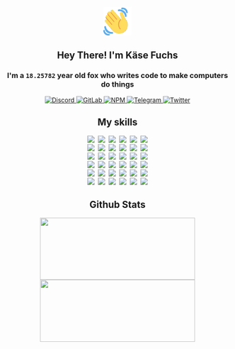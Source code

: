 <div><p align=center><img src=./resources/images/wave.gif width=64px height=64px></p><h2 align=center>Hey There! I'm Käse Fuchs</h2><h3 align=center>I'm a <code>18.25782</code> year old fox who writes code to make computers do things</h3><p align=center><a href=https://discord.com/users/507526681125322772><img alt=Discord src="https://img.shields.io/badge/Discord-5865F2?logo=discord&logoColor=white&style=flat-square#4e0d8f272c8ff749d0a98fb7c0f25259"> </a><a href=https://gitlab.com/kasefuchs><img alt=GitLab src="https://img.shields.io/badge/GitLab-330F63?logo=gitlab&logoColor=white&style=flat-square#4e0d8f272c8ff749d0a98fb7c0f25259"> </a><a href=https://npmjs.com/~kasefuchs><img alt=NPM src="https://img.shields.io/badge/NPM-CB3837?logo=npm&logoColor=white&style=flat-square#4e0d8f272c8ff749d0a98fb7c0f25259"> </a><a href=https://t.me/kasefuchs><img alt=Telegram src="https://img.shields.io/badge/Telegram-2CA5E0?logo=telegram&logoColor=white&style=flat-square#4e0d8f272c8ff749d0a98fb7c0f25259"> </a><a href=https://twitter.com/kasefuchs><img alt=Twitter src="https://img.shields.io/badge/Twitter-1DA1F2?logo=twitter&logoColor=white&style=flat-square#4e0d8f272c8ff749d0a98fb7c0f25259"></a></p><h2 align=center>My skills</h2><p align=center><a href=https://aws.amazon.com/ ><picture><source srcset="https://skillicons.dev/icons?i=aws&theme=dark#4e0d8f272c8ff749d0a98fb7c0f25259" media="(prefers-color-scheme: dark)"><source srcset="https://skillicons.dev/icons?i=aws&theme=light#4e0d8f272c8ff749d0a98fb7c0f25259" media="(prefers-color-scheme: light), (prefers-color-scheme: no-preference)"><img src="https://skillicons.dev/icons?i=aws&theme=light#4e0d8f272c8ff749d0a98fb7c0f25259"></picture></a>&nbsp;&nbsp;<a href=https://en.wikipedia.org/wiki/Bash_(Unix_shell)><picture><source srcset="https://skillicons.dev/icons?i=bash&theme=dark#4e0d8f272c8ff749d0a98fb7c0f25259" media="(prefers-color-scheme: dark)"><source srcset="https://skillicons.dev/icons?i=bash&theme=light#4e0d8f272c8ff749d0a98fb7c0f25259" media="(prefers-color-scheme: light), (prefers-color-scheme: no-preference)"><img src="https://skillicons.dev/icons?i=bash&theme=light#4e0d8f272c8ff749d0a98fb7c0f25259"></picture></a>&nbsp;&nbsp;<a href=https://discord.com/developers/docs><picture><source srcset="https://skillicons.dev/icons?i=bots&theme=dark#4e0d8f272c8ff749d0a98fb7c0f25259" media="(prefers-color-scheme: dark)"><source srcset="https://skillicons.dev/icons?i=bots&theme=light#4e0d8f272c8ff749d0a98fb7c0f25259" media="(prefers-color-scheme: light), (prefers-color-scheme: no-preference)"><img src="https://skillicons.dev/icons?i=bots&theme=light#4e0d8f272c8ff749d0a98fb7c0f25259"></picture></a>&nbsp;&nbsp;<a href=https://www.cloudflare.com/ ><picture><source srcset="https://skillicons.dev/icons?i=cloudflare&theme=dark#4e0d8f272c8ff749d0a98fb7c0f25259" media="(prefers-color-scheme: dark)"><source srcset="https://skillicons.dev/icons?i=cloudflare&theme=light#4e0d8f272c8ff749d0a98fb7c0f25259" media="(prefers-color-scheme: light), (prefers-color-scheme: no-preference)"><img src="https://skillicons.dev/icons?i=cloudflare&theme=light#4e0d8f272c8ff749d0a98fb7c0f25259"></picture></a>&nbsp;&nbsp;<a href=https://en.wikipedia.org/wiki/CSS><picture><source srcset="https://skillicons.dev/icons?i=css&theme=dark#4e0d8f272c8ff749d0a98fb7c0f25259" media="(prefers-color-scheme: dark)"><source srcset="https://skillicons.dev/icons?i=css&theme=light#4e0d8f272c8ff749d0a98fb7c0f25259" media="(prefers-color-scheme: light), (prefers-color-scheme: no-preference)"><img src="https://skillicons.dev/icons?i=css&theme=light#4e0d8f272c8ff749d0a98fb7c0f25259"></picture></a>&nbsp;&nbsp;<a href=https://www.docker.com/ ><picture><source srcset="https://skillicons.dev/icons?i=docker&theme=dark#4e0d8f272c8ff749d0a98fb7c0f25259" media="(prefers-color-scheme: dark)"><source srcset="https://skillicons.dev/icons?i=docker&theme=light#4e0d8f272c8ff749d0a98fb7c0f25259" media="(prefers-color-scheme: light), (prefers-color-scheme: no-preference)"><img src="https://skillicons.dev/icons?i=docker&theme=light#4e0d8f272c8ff749d0a98fb7c0f25259"></picture></a><br><a href=https://www.electronjs.org/ ><picture><source srcset="https://skillicons.dev/icons?i=electron&theme=dark#4e0d8f272c8ff749d0a98fb7c0f25259" media="(prefers-color-scheme: dark)"><source srcset="https://skillicons.dev/icons?i=electron&theme=light#4e0d8f272c8ff749d0a98fb7c0f25259" media="(prefers-color-scheme: light), (prefers-color-scheme: no-preference)"><img src="https://skillicons.dev/icons?i=electron&theme=light#4e0d8f272c8ff749d0a98fb7c0f25259"></picture></a>&nbsp;&nbsp;<a href=https://expressjs.com/ ><picture><source srcset="https://skillicons.dev/icons?i=express&theme=dark#4e0d8f272c8ff749d0a98fb7c0f25259" media="(prefers-color-scheme: dark)"><source srcset="https://skillicons.dev/icons?i=express&theme=light#4e0d8f272c8ff749d0a98fb7c0f25259" media="(prefers-color-scheme: light), (prefers-color-scheme: no-preference)"><img src="https://skillicons.dev/icons?i=express&theme=light#4e0d8f272c8ff749d0a98fb7c0f25259"></picture></a>&nbsp;&nbsp;<a href=https://www.figma.com/ ><picture><source srcset="https://skillicons.dev/icons?i=figma&theme=dark#4e0d8f272c8ff749d0a98fb7c0f25259" media="(prefers-color-scheme: dark)"><source srcset="https://skillicons.dev/icons?i=figma&theme=light#4e0d8f272c8ff749d0a98fb7c0f25259" media="(prefers-color-scheme: light), (prefers-color-scheme: no-preference)"><img src="https://skillicons.dev/icons?i=figma&theme=light#4e0d8f272c8ff749d0a98fb7c0f25259"></picture></a>&nbsp;&nbsp;<a href=https://firebase.google.com/ ><picture><source srcset="https://skillicons.dev/icons?i=firebase&theme=dark#4e0d8f272c8ff749d0a98fb7c0f25259" media="(prefers-color-scheme: dark)"><source srcset="https://skillicons.dev/icons?i=firebase&theme=light#4e0d8f272c8ff749d0a98fb7c0f25259" media="(prefers-color-scheme: light), (prefers-color-scheme: no-preference)"><img src="https://skillicons.dev/icons?i=firebase&theme=light#4e0d8f272c8ff749d0a98fb7c0f25259"></picture></a>&nbsp;&nbsp;<a href=https://flask.palletsprojects.com/ ><picture><source srcset="https://skillicons.dev/icons?i=flask&theme=dark#4e0d8f272c8ff749d0a98fb7c0f25259" media="(prefers-color-scheme: dark)"><source srcset="https://skillicons.dev/icons?i=flask&theme=light#4e0d8f272c8ff749d0a98fb7c0f25259" media="(prefers-color-scheme: light), (prefers-color-scheme: no-preference)"><img src="https://skillicons.dev/icons?i=flask&theme=light#4e0d8f272c8ff749d0a98fb7c0f25259"></picture></a>&nbsp;&nbsp;<a href=https://cloud.google.com/ ><picture><source srcset="https://skillicons.dev/icons?i=gcp&theme=dark#4e0d8f272c8ff749d0a98fb7c0f25259" media="(prefers-color-scheme: dark)"><source srcset="https://skillicons.dev/icons?i=gcp&theme=light#4e0d8f272c8ff749d0a98fb7c0f25259" media="(prefers-color-scheme: light), (prefers-color-scheme: no-preference)"><img src="https://skillicons.dev/icons?i=gcp&theme=light#4e0d8f272c8ff749d0a98fb7c0f25259"></picture></a><br><a href=https://git-scm.com/ ><picture><source srcset="https://skillicons.dev/icons?i=git&theme=dark#4e0d8f272c8ff749d0a98fb7c0f25259" media="(prefers-color-scheme: dark)"><source srcset="https://skillicons.dev/icons?i=git&theme=light#4e0d8f272c8ff749d0a98fb7c0f25259" media="(prefers-color-scheme: light), (prefers-color-scheme: no-preference)"><img src="https://skillicons.dev/icons?i=git&theme=light#4e0d8f272c8ff749d0a98fb7c0f25259"></picture></a>&nbsp;&nbsp;<a href=https://github.com/ ><picture><source srcset="https://skillicons.dev/icons?i=github&theme=dark#4e0d8f272c8ff749d0a98fb7c0f25259" media="(prefers-color-scheme: dark)"><source srcset="https://skillicons.dev/icons?i=github&theme=light#4e0d8f272c8ff749d0a98fb7c0f25259" media="(prefers-color-scheme: light), (prefers-color-scheme: no-preference)"><img src="https://skillicons.dev/icons?i=github&theme=light#4e0d8f272c8ff749d0a98fb7c0f25259"></picture></a>&nbsp;&nbsp;<a href=https://gitlab.com/ ><picture><source srcset="https://skillicons.dev/icons?i=gitlab&theme=dark#4e0d8f272c8ff749d0a98fb7c0f25259" media="(prefers-color-scheme: dark)"><source srcset="https://skillicons.dev/icons?i=gitlab&theme=light#4e0d8f272c8ff749d0a98fb7c0f25259" media="(prefers-color-scheme: light), (prefers-color-scheme: no-preference)"><img src="https://skillicons.dev/icons?i=gitlab&theme=light#4e0d8f272c8ff749d0a98fb7c0f25259"></picture></a>&nbsp;&nbsp;<a href=https://www.heroku.com/ ><picture><source srcset="https://skillicons.dev/icons?i=heroku&theme=dark#4e0d8f272c8ff749d0a98fb7c0f25259" media="(prefers-color-scheme: dark)"><source srcset="https://skillicons.dev/icons?i=heroku&theme=light#4e0d8f272c8ff749d0a98fb7c0f25259" media="(prefers-color-scheme: light), (prefers-color-scheme: no-preference)"><img src="https://skillicons.dev/icons?i=heroku&theme=light#4e0d8f272c8ff749d0a98fb7c0f25259"></picture></a>&nbsp;&nbsp;<a href=https://en.wikipedia.org/wiki/HTML><picture><source srcset="https://skillicons.dev/icons?i=html&theme=dark#4e0d8f272c8ff749d0a98fb7c0f25259" media="(prefers-color-scheme: dark)"><source srcset="https://skillicons.dev/icons?i=html&theme=light#4e0d8f272c8ff749d0a98fb7c0f25259" media="(prefers-color-scheme: light), (prefers-color-scheme: no-preference)"><img src="https://skillicons.dev/icons?i=html&theme=light#4e0d8f272c8ff749d0a98fb7c0f25259"></picture></a>&nbsp;&nbsp;<a href=https://en.wikipedia.org/wiki/JavaScript><picture><source srcset="https://skillicons.dev/icons?i=js&theme=dark#4e0d8f272c8ff749d0a98fb7c0f25259" media="(prefers-color-scheme: dark)"><source srcset="https://skillicons.dev/icons?i=js&theme=light#4e0d8f272c8ff749d0a98fb7c0f25259" media="(prefers-color-scheme: light), (prefers-color-scheme: no-preference)"><img src="https://skillicons.dev/icons?i=js&theme=light#4e0d8f272c8ff749d0a98fb7c0f25259"></picture></a><br><a href=https://en.wikipedia.org/wiki/Linux><picture><source srcset="https://skillicons.dev/icons?i=linux&theme=dark#4e0d8f272c8ff749d0a98fb7c0f25259" media="(prefers-color-scheme: dark)"><source srcset="https://skillicons.dev/icons?i=linux&theme=light#4e0d8f272c8ff749d0a98fb7c0f25259" media="(prefers-color-scheme: light), (prefers-color-scheme: no-preference)"><img src="https://skillicons.dev/icons?i=linux&theme=light#4e0d8f272c8ff749d0a98fb7c0f25259"></picture></a>&nbsp;&nbsp;<a href=https://mui.com/ ><picture><source srcset="https://skillicons.dev/icons?i=materialui&theme=dark#4e0d8f272c8ff749d0a98fb7c0f25259" media="(prefers-color-scheme: dark)"><source srcset="https://skillicons.dev/icons?i=materialui&theme=light#4e0d8f272c8ff749d0a98fb7c0f25259" media="(prefers-color-scheme: light), (prefers-color-scheme: no-preference)"><img src="https://skillicons.dev/icons?i=materialui&theme=light#4e0d8f272c8ff749d0a98fb7c0f25259"></picture></a>&nbsp;&nbsp;<a href=https://en.wikipedia.org/wiki/Markdown><picture><source srcset="https://skillicons.dev/icons?i=md&theme=dark#4e0d8f272c8ff749d0a98fb7c0f25259" media="(prefers-color-scheme: dark)"><source srcset="https://skillicons.dev/icons?i=md&theme=light#4e0d8f272c8ff749d0a98fb7c0f25259" media="(prefers-color-scheme: light), (prefers-color-scheme: no-preference)"><img src="https://skillicons.dev/icons?i=md&theme=light#4e0d8f272c8ff749d0a98fb7c0f25259"></picture></a>&nbsp;&nbsp;<a href=https://www.mongodb.com/ ><picture><source srcset="https://skillicons.dev/icons?i=mongodb&theme=dark#4e0d8f272c8ff749d0a98fb7c0f25259" media="(prefers-color-scheme: dark)"><source srcset="https://skillicons.dev/icons?i=mongodb&theme=light#4e0d8f272c8ff749d0a98fb7c0f25259" media="(prefers-color-scheme: light), (prefers-color-scheme: no-preference)"><img src="https://skillicons.dev/icons?i=mongodb&theme=light#4e0d8f272c8ff749d0a98fb7c0f25259"></picture></a>&nbsp;&nbsp;<a href=https://www.mysql.com/ ><picture><source srcset="https://skillicons.dev/icons?i=mysql&theme=dark#4e0d8f272c8ff749d0a98fb7c0f25259" media="(prefers-color-scheme: dark)"><source srcset="https://skillicons.dev/icons?i=mysql&theme=light#4e0d8f272c8ff749d0a98fb7c0f25259" media="(prefers-color-scheme: light), (prefers-color-scheme: no-preference)"><img src="https://skillicons.dev/icons?i=mysql&theme=light#4e0d8f272c8ff749d0a98fb7c0f25259"></picture></a>&nbsp;&nbsp;<a href=https://nextjs.org/ ><picture><source srcset="https://skillicons.dev/icons?i=nextjs&theme=dark#4e0d8f272c8ff749d0a98fb7c0f25259" media="(prefers-color-scheme: dark)"><source srcset="https://skillicons.dev/icons?i=nextjs&theme=light#4e0d8f272c8ff749d0a98fb7c0f25259" media="(prefers-color-scheme: light), (prefers-color-scheme: no-preference)"><img src="https://skillicons.dev/icons?i=nextjs&theme=light#4e0d8f272c8ff749d0a98fb7c0f25259"></picture></a><br><a href=https://nodejs.org/en/ ><picture><source srcset="https://skillicons.dev/icons?i=nodejs&theme=dark#4e0d8f272c8ff749d0a98fb7c0f25259" media="(prefers-color-scheme: dark)"><source srcset="https://skillicons.dev/icons?i=nodejs&theme=light#4e0d8f272c8ff749d0a98fb7c0f25259" media="(prefers-color-scheme: light), (prefers-color-scheme: no-preference)"><img src="https://skillicons.dev/icons?i=nodejs&theme=light#4e0d8f272c8ff749d0a98fb7c0f25259"></picture></a>&nbsp;&nbsp;<a href=https://www.postgresql.org/ ><picture><source srcset="https://skillicons.dev/icons?i=postgres&theme=dark#4e0d8f272c8ff749d0a98fb7c0f25259" media="(prefers-color-scheme: dark)"><source srcset="https://skillicons.dev/icons?i=postgres&theme=light#4e0d8f272c8ff749d0a98fb7c0f25259" media="(prefers-color-scheme: light), (prefers-color-scheme: no-preference)"><img src="https://skillicons.dev/icons?i=postgres&theme=light#4e0d8f272c8ff749d0a98fb7c0f25259"></picture></a>&nbsp;&nbsp;<a href=https://learn.microsoft.com/en-us/powershell/ ><picture><source srcset="https://skillicons.dev/icons?i=powershell&theme=dark#4e0d8f272c8ff749d0a98fb7c0f25259" media="(prefers-color-scheme: dark)"><source srcset="https://skillicons.dev/icons?i=powershell&theme=light#4e0d8f272c8ff749d0a98fb7c0f25259" media="(prefers-color-scheme: light), (prefers-color-scheme: no-preference)"><img src="https://skillicons.dev/icons?i=powershell&theme=light#4e0d8f272c8ff749d0a98fb7c0f25259"></picture></a>&nbsp;&nbsp;<a href=https://www.python.org/ ><picture><source srcset="https://skillicons.dev/icons?i=py&theme=dark#4e0d8f272c8ff749d0a98fb7c0f25259" media="(prefers-color-scheme: dark)"><source srcset="https://skillicons.dev/icons?i=py&theme=light#4e0d8f272c8ff749d0a98fb7c0f25259" media="(prefers-color-scheme: light), (prefers-color-scheme: no-preference)"><img src="https://skillicons.dev/icons?i=py&theme=light#4e0d8f272c8ff749d0a98fb7c0f25259"></picture></a>&nbsp;&nbsp;<a href=https://www.raspberrypi.org/ ><picture><source srcset="https://skillicons.dev/icons?i=raspberrypi&theme=dark#4e0d8f272c8ff749d0a98fb7c0f25259" media="(prefers-color-scheme: dark)"><source srcset="https://skillicons.dev/icons?i=raspberrypi&theme=light#4e0d8f272c8ff749d0a98fb7c0f25259" media="(prefers-color-scheme: light), (prefers-color-scheme: no-preference)"><img src="https://skillicons.dev/icons?i=raspberrypi&theme=light#4e0d8f272c8ff749d0a98fb7c0f25259"></picture></a>&nbsp;&nbsp;<a href=https://reactjs.org/ ><picture><source srcset="https://skillicons.dev/icons?i=react&theme=dark#4e0d8f272c8ff749d0a98fb7c0f25259" media="(prefers-color-scheme: dark)"><source srcset="https://skillicons.dev/icons?i=react&theme=light#4e0d8f272c8ff749d0a98fb7c0f25259" media="(prefers-color-scheme: light), (prefers-color-scheme: no-preference)"><img src="https://skillicons.dev/icons?i=react&theme=light#4e0d8f272c8ff749d0a98fb7c0f25259"></picture></a><br><a href=https://redux.js.org/ ><picture><source srcset="https://skillicons.dev/icons?i=redux&theme=dark#4e0d8f272c8ff749d0a98fb7c0f25259" media="(prefers-color-scheme: dark)"><source srcset="https://skillicons.dev/icons?i=redux&theme=light#4e0d8f272c8ff749d0a98fb7c0f25259" media="(prefers-color-scheme: light), (prefers-color-scheme: no-preference)"><img src="https://skillicons.dev/icons?i=redux&theme=light#4e0d8f272c8ff749d0a98fb7c0f25259"></picture></a>&nbsp;&nbsp;<a href=https://en.wikipedia.org/wiki/Regular_expression><picture><source srcset="https://skillicons.dev/icons?i=regex&theme=dark#4e0d8f272c8ff749d0a98fb7c0f25259" media="(prefers-color-scheme: dark)"><source srcset="https://skillicons.dev/icons?i=regex&theme=light#4e0d8f272c8ff749d0a98fb7c0f25259" media="(prefers-color-scheme: light), (prefers-color-scheme: no-preference)"><img src="https://skillicons.dev/icons?i=regex&theme=light#4e0d8f272c8ff749d0a98fb7c0f25259"></picture></a>&nbsp;&nbsp;<a href=https://en.wikipedia.org/wiki/Sass_(stylesheet_language)><picture><source srcset="https://skillicons.dev/icons?i=sass&theme=dark#4e0d8f272c8ff749d0a98fb7c0f25259" media="(prefers-color-scheme: dark)"><source srcset="https://skillicons.dev/icons?i=sass&theme=light#4e0d8f272c8ff749d0a98fb7c0f25259" media="(prefers-color-scheme: light), (prefers-color-scheme: no-preference)"><img src="https://skillicons.dev/icons?i=sass&theme=light#4e0d8f272c8ff749d0a98fb7c0f25259"></picture></a>&nbsp;&nbsp;<a href=https://www.typescriptlang.org/ ><picture><source srcset="https://skillicons.dev/icons?i=ts&theme=dark#4e0d8f272c8ff749d0a98fb7c0f25259" media="(prefers-color-scheme: dark)"><source srcset="https://skillicons.dev/icons?i=ts&theme=light#4e0d8f272c8ff749d0a98fb7c0f25259" media="(prefers-color-scheme: light), (prefers-color-scheme: no-preference)"><img src="https://skillicons.dev/icons?i=ts&theme=light#4e0d8f272c8ff749d0a98fb7c0f25259"></picture></a>&nbsp;&nbsp;<a href=https://unity.com/ ><picture><source srcset="https://skillicons.dev/icons?i=unity&theme=dark#4e0d8f272c8ff749d0a98fb7c0f25259" media="(prefers-color-scheme: dark)"><source srcset="https://skillicons.dev/icons?i=unity&theme=light#4e0d8f272c8ff749d0a98fb7c0f25259" media="(prefers-color-scheme: light), (prefers-color-scheme: no-preference)"><img src="https://skillicons.dev/icons?i=unity&theme=light#4e0d8f272c8ff749d0a98fb7c0f25259"></picture></a>&nbsp;&nbsp;<a href=https://workers.cloudflare.com/ ><picture><source srcset="https://skillicons.dev/icons?i=workers&theme=dark#4e0d8f272c8ff749d0a98fb7c0f25259" media="(prefers-color-scheme: dark)"><source srcset="https://skillicons.dev/icons?i=workers&theme=light#4e0d8f272c8ff749d0a98fb7c0f25259" media="(prefers-color-scheme: light), (prefers-color-scheme: no-preference)"><img src="https://skillicons.dev/icons?i=workers&theme=light#4e0d8f272c8ff749d0a98fb7c0f25259"></picture></a><br></p><h2 align=center>Github Stats</h2><p align=center><picture><source srcset="https://github-readme-stats-kasefuchs.vercel.app/api/?count_private=true&hide_border=true&hide_rank=true&line_height=20&hide_title=true&username=Kasefuchs&theme=dark#4e0d8f272c8ff749d0a98fb7c0f25259" media="(prefers-color-scheme: dark)"><source srcset="https://github-readme-stats-kasefuchs.vercel.app/api/?count_private=true&hide_border=true&hide_rank=true&line_height=20&hide_title=true&username=Kasefuchs&theme=light#4e0d8f272c8ff749d0a98fb7c0f25259" media="(prefers-color-scheme: light), (prefers-color-scheme: no-preference)"><img align=middle width=350 height=140 src="https://github-readme-stats-kasefuchs.vercel.app/api/?count_private=true&hide_border=true&hide_rank=true&line_height=20&hide_title=true&username=Kasefuchs&theme=light#4e0d8f272c8ff749d0a98fb7c0f25259"></picture><picture><source srcset="https://github-readme-stats-kasefuchs.vercel.app/api/top-langs/?count_private=true&hide_border=true&layout=compact&username=Kasefuchs&theme=dark#4e0d8f272c8ff749d0a98fb7c0f25259" media="(prefers-color-scheme: dark)"><source srcset="https://github-readme-stats-kasefuchs.vercel.app/api/top-langs/?count_private=true&hide_border=true&layout=compact&username=Kasefuchs&theme=light#4e0d8f272c8ff749d0a98fb7c0f25259" media="(prefers-color-scheme: light), (prefers-color-scheme: no-preference)"><img align=middle width=350 height=140 src="https://github-readme-stats-kasefuchs.vercel.app/api/top-langs/?count_private=true&hide_border=true&layout=compact&username=Kasefuchs&theme=light#4e0d8f272c8ff749d0a98fb7c0f25259"></picture></p><img src="https://hit.yhype.me/github/profile?user_id=64592097#4e0d8f272c8ff749d0a98fb7c0f25259" alt=""></div>